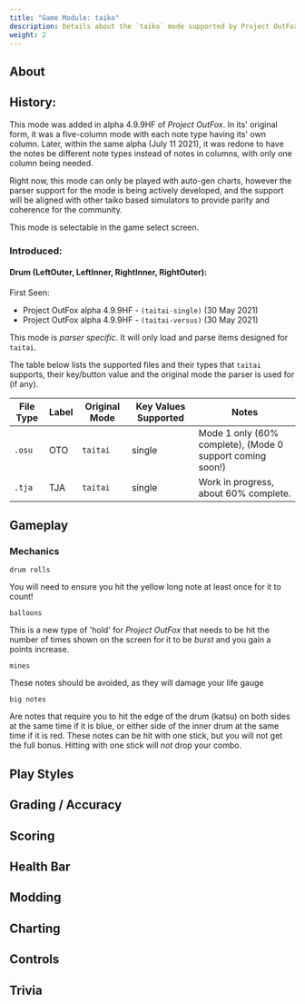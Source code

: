 ```yaml
---
title: "Game Module: taiko"
description: Details about the `taiko` mode supported by Project OutFox.
weight: 2
---
```


<!--
insert picture of gameplay 
-->

## About

## History:

This mode was added in alpha 4.9.9HF of _Project OutFox_. In its' original form, it was a five-column mode with each note type having its' own column. Later, within the same alpha (July 11 2021), it was redone to have the notes be different note types instead of notes in columns, with only one column being needed.

Right now, this mode can only be played with auto-gen charts, however the parser support for the mode is being actively developed, and the support will be aligned with other taiko based simulators to provide parity and coherence for the community.

This mode is selectable in the game select screen.

### Introduced:
#### Drum (LeftOuter, LeftInner, RightInner, RightOuter):

First Seen:
 * Project OutFox alpha 4.9.9HF - ``(taitai-single)`` (30 May 2021)
 * Project OutFox alpha 4.9.9HF - ``(taitai-versus)`` (30 May 2021)

This mode is _parser specific_. It will only load and parse items designed for `taitai`. 

The table below lists the supported files and their types that ``taitai`` supports, their key/button value and the original mode the parser is used for (if any).

File Type|Label|Original Mode|Key Values Supported|Notes 
------------|-------------|-------------|-------------|-------------|
 ``.osu`` | OTO | ``taitai`` | single | Mode 1 only (60% complete), (Mode 0 support coming soon!)
 ``.tja`` | TJA | ``taitai`` | single | Work in progress, about 60% complete.

## Gameplay

### Mechanics

``drum rolls`` 

You will need to ensure you hit the yellow long note at least once for it to count!

``balloons`` 

This is a new type of 'hold' for _Project OutFox_ that needs to be hit the number of times shown on the screen for it to be _burst_ and you gain a points increase.

``mines`` 

These notes should be avoided, as they will damage your life gauge

``big notes`` 

Are notes that require you to hit the edge of the drum (katsu) on both sides at the same time if it is blue, or either side of the inner drum at the same time if it is red. These notes can be hit with one stick, but you will not get the full bonus. Hitting with one stick will _not_ drop your combo.


## Play Styles

## Grading / Accuracy

## Scoring

## Health Bar

## Modding

## Charting

## Controls

## Trivia
